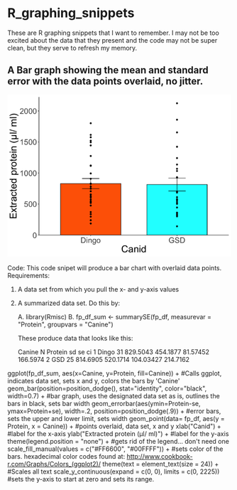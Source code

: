 # R_graphing_snippets

These are R graphing snippets that I want to remember. I may not be too excited about the data that they present and the code may not be super clean, but they serve to refresh my memory.

## A Bar graph showing the mean and standard error with the data points overlaid, no jitter.
![R_snip_1](FigS1.png)

Code:
This code snipet will produce a bar chart with overlaid data points.
Requirements:
1. A data set from which you pull the x- and y-axis values
2. A summarized data set.
	Do this by:
	
	A. library(Rmisc)
	B. fp_df_sum <- summarySE(fp_df, measurevar = "Protein", groupvars = "Canine")
	
	These produce data that looks like this:
	
	  Canine  N  Protein       sd        se       ci
1  Dingo 31 829.5043 454.1877  81.57452 166.5974
2    GSD 25 814.6905 520.1714 104.03427 214.7162
	
ggplot(fp_df_sum, aes(x=Canine, y=Protein, fill=Canine)) +												#Calls ggplot, indicates data set, sets x and y, colors the bars by 'Canine'
	geom_bar(position=position_dodge(), stat="identity", color="black", width=0.7) +					#bar graph, uses the designated data set as is, outlines the bars in black, sets bar width
	geom_errorbar(aes(ymin=Protein-se, ymax=Protein+se), width=.2, position=position_dodge(.9)) +		#error bars, sets the upper and lower limit, sets width
	geom_point(data= fp_df, aes(y = Protein, x = Canine)) +												#points overlaid, data set, x and y
	xlab("Canid") +																						#label for the x-axis
	ylab("Extracted protein (µl/ ml)") +																#label for the y-axis
	theme(legend.position = "none") +																	#gets rid of the legend... don't need one
	scale_fill_manual(values = c("#FF6600", "#00FFFF")) +												#sets color of the bars. hexadecimal color codes found at: http://www.cookbook-r.com/Graphs/Colors_(ggplot2)/
	theme(text = element_text(size = 24)) +																#Scales all text
	scale_y_continuous(expand = c(0, 0), limits = c(0, 2225))											#sets the y-axis to start at zero and sets its range.
